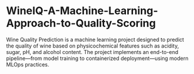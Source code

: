 # WineIQ-A-Machine-Learning-Approach-to-Quality-Scoring
Wine Quality Prediction is a machine learning project designed to predict the quality of wine based on physicochemical features such as acidity, sugar, pH, and alcohol content. The project implements an end-to-end pipeline—from model training to containerized deployment—using modern MLOps practices.

